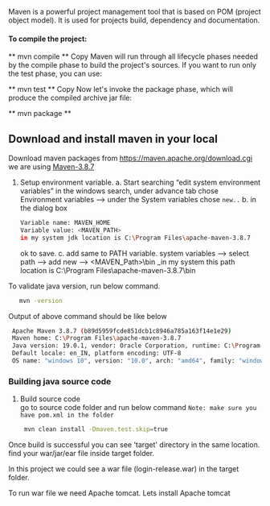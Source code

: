 Maven is a powerful project management tool that is based on POM (project object model). It is used for projects build, dependency and documentation.

#### To compile the project: ####

** mvn compile **
Copy
Maven will run through all lifecycle phases needed by the compile phase to build the project's sources. If you want to run only the test phase, you can use:

** mvn test **
Copy
Now let's invoke the package phase, which will produce the compiled archive jar file:

** mvn package **

## Download and install maven in your local ##

Download maven packages from https://maven.apache.org/download.cgi  
 we are using [Maven-3.8.7](https://dlcdn.apache.org/maven/maven-3/3.8.7/binaries/apache-maven-3.8.7-bin.zip)

1. Setup environment variable. 
    a. Start searching “edit system environment variables” in the windows search, under advance tab chose Environment variables --> under the System variables chose `new..` 
    b. in the dialog box 
     ```sh 
     Variable name: MAVEN_HOME
     Variable value: <MAVEN_PATH>
     in my system jdk location is C:\Program Files\apache-maven-3.8.7
     ```
     ok to save. 
    c. add same to PATH variable. 
    system variables --> select path -->  add new --> 
    <MAVEN_Path>\bin
    _in my system this path location is C:\Program Files\apache-maven-3.8.7\bin

To validate java version, run below command. 
   ```sh 
      mvn -version
   ``` 
Output of above command should be like below 
  ```sh
   Apache Maven 3.8.7 (b89d5959fcde851dcb1c8946a785a163f14e1e29)
   Maven home: C:\Program Files\apache-maven-3.8.7
   Java version: 19.0.1, vendor: Oracle Corporation, runtime: C:\Program Files\Java\jdk-19
   Default locale: en_IN, platform encoding: UTF-8
   OS name: "windows 10", version: "10.0", arch: "amd64", family: "windows"
 ```

 ### Building java source code 

1. Build source code  
   go to source code folder and run below command 
   `Note: make sure you have pom.xml in the folder`
   ```sh 
    mvn clean install -Dmaven.test.skip=true  
   ```
 
 Once build is successful you can see 'target' directory in the same location. 
 find your war/jar/ear file inside target folder. 
 
 In this project we could see a war file (login-release.war) in the target folder. 
 
 To run war file we need Apache tomcat. Lets install Apache tomcat